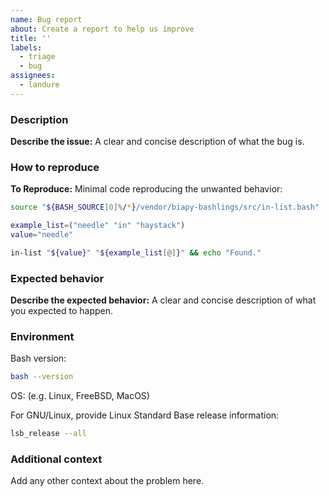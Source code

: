 ```yaml
---
name: Bug report
about: Create a report to help us improve
title: ''
labels:
  - triage
  - bug
assignees:
  - landure
---
```


### Description

**Describe the issue:**
A clear and concise description of what the bug is.

### How to reproduce

**To Reproduce:**
Minimal code reproducing the unwanted behavior:

```bash
source "${BASH_SOURCE[0]%/*}/vendor/biapy-bashlings/src/in-list.bash"

example_list=("needle" "in" "haystack")
value="needle"

in-list "${value}" "${example_list[@]}" && echo "Found."
```

### Expected behavior

**Describe the expected behavior:**
A clear and concise description of what you expected to happen.

### Environment

Bash version:

```bash
bash --version
```

OS: (e.g. Linux, FreeBSD, MacOS)

For GNU/Linux, provide Linux Standard Base release information:

```bash
lsb_release --all
```

### Additional context

Add any other context about the problem here.
